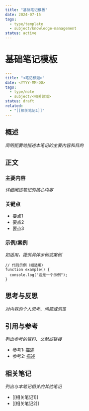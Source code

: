 ```yaml
---
title: "基础笔记模板"
date: 2024-07-15
tags: 
  - type/template
  - subject/knowledge-management
status: active
---
```


# 基础笔记模板

```yaml
---
title: "<笔记标题>"
date: <YYYY-MM-DD>
tags: 
  - type/note
  - subject/<相关领域>
status: draft
related: 
  - "[[相关笔记1]]"
---
```

## 概述

*简明扼要地描述本笔记的主要内容和目的*

## 正文

### 主要内容

*详细阐述笔记的核心内容*

### 关键点

- 要点1
- 要点2
- 要点3

### 示例/案例

*如适用，提供具体示例或案例*

```
// 代码示例（如适用）
function example() {
  console.log("这是一个示例");
}
```

## 思考与反思

*对内容的个人思考、问题或洞见*

## 引用与参考

*列出参考的资料、文献或链接*

- 参考1: [描述](URL)
- 参考2: [描述](URL)

## 相关笔记

*列出与本笔记相关的其他笔记*

- [[相关笔记1]]
- [[相关笔记2]] 